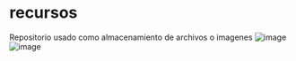 # recursos
Repositorio usado como almacenamiento de archivos o imagenes
![image](https://user-images.githubusercontent.com/41601470/170802950-86da5503-f8a3-42f5-ae3d-6152896274b5.png)
![image](https://user-images.githubusercontent.com/41601470/170803178-40a52efc-f9ef-441f-82d9-b2dc814e352c.png)

